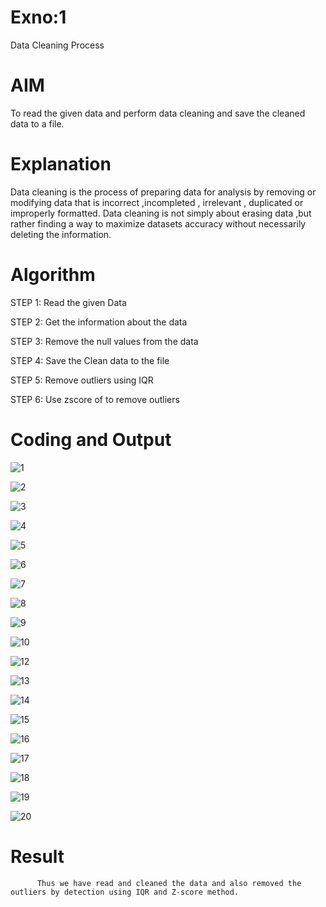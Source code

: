 # Exno:1
Data Cleaning Process

# AIM
To read the given data and perform data cleaning and save the cleaned data to a file.

# Explanation
Data cleaning is the process of preparing data for analysis by removing or modifying data that is incorrect ,incompleted , irrelevant , duplicated or improperly formatted. Data cleaning is not simply about erasing data ,but rather finding a way to maximize datasets accuracy without necessarily deleting the information.

# Algorithm
STEP 1: Read the given Data

STEP 2: Get the information about the data

STEP 3: Remove the null values from the data

STEP 4: Save the Clean data to the file

STEP 5: Remove outliers using IQR

STEP 6: Use zscore of to remove outliers

# Coding and Output
![1](https://github.com/user-attachments/assets/1a9e61b9-fb03-4f31-a0bb-091019bb51f1)

![2](https://github.com/user-attachments/assets/6eb79b39-ca0a-4598-a998-9f98efa7d17a)

![3](https://github.com/user-attachments/assets/b55da6fa-eff8-4f06-8c2b-6ff05ae2d5fe)

![4](https://github.com/user-attachments/assets/3639de42-e21b-4d9b-9a30-a36d46d0904b)

![5](https://github.com/user-attachments/assets/5a855f9e-e24b-4fc4-a0e1-6ff66884c426)

![6](https://github.com/user-attachments/assets/71aab122-7ef9-4fdb-a716-1a462859975a)

![7](https://github.com/user-attachments/assets/b684c746-61ef-4074-afc5-b323f1eee2da)

![8](https://github.com/user-attachments/assets/54170720-4154-4fb4-ad44-ab4f069ebb0f)

![9](https://github.com/user-attachments/assets/9f221fc3-e7b1-4993-976d-8902f462274d)

![10](https://github.com/user-attachments/assets/05d9577c-fb6d-4063-9f8b-781d6bf36816)

![12](https://github.com/user-attachments/assets/ee68a5c4-3883-42bc-b70f-65bcc71ec10a)

![13](https://github.com/user-attachments/assets/85b9b1a0-d2d3-4632-936e-100d67dad0fa)

![14](https://github.com/user-attachments/assets/fe1ad685-463b-46c3-a84f-0f52f194f399)

![15](https://github.com/user-attachments/assets/811cb16d-94ea-4d03-b711-61b1c133cad6)

![16](https://github.com/user-attachments/assets/db66393d-8161-474a-984b-8b30a6651c87)

![17](https://github.com/user-attachments/assets/54f98cf7-28b3-45f0-9f64-4256bc14e00d)

![18](https://github.com/user-attachments/assets/9ad6ff28-9af7-48d6-83a8-242a68786929)

![19](https://github.com/user-attachments/assets/8d36ca1f-4511-4ae1-babe-6ace4badfbe2)

![20](https://github.com/user-attachments/assets/a9c5b6c2-cc62-4286-9379-70a88287fc09)


# Result
          Thus we have read and cleaned the data and also removed the outliers by detection using IQR and Z-score method.
